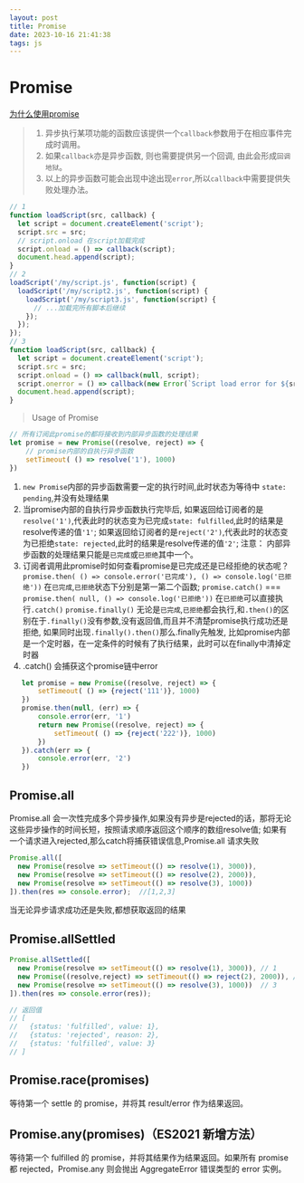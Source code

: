 ```yaml
---
layout: post
title: Promise
date: 2023-10-16 21:41:38
tags: js
---
```


# Promise

[为什么使用promise](https://zh.javascript.info/callbacks)
> 1. 异步执行某项功能的函数应该提供一个`callback`参数用于在相应事件完成时调用。
> 2. 如果`callback`亦是异步函数, 则也需要提供另一个回调, 由此会形成`回调地狱`。
> 3. 以上的异步函数可能会出现中途出现`error`,所以`callback`中需要提供失败处理办法。

```js
// 1
function loadScript(src, callback) {
  let script = document.createElement('script');
  script.src = src;
  // script.onload 在script加载完成
  script.onload = () => callback(script);
  document.head.append(script);
}
// 2
loadScript('/my/script.js', function(script) {
  loadScript('/my/script2.js', function(script) {
    loadScript('/my/script3.js', function(script) {
      // ...加载完所有脚本后继续
    });
  });
});
// 3 
function loadScript(src, callback) {
  let script = document.createElement('script');
  script.src = src;
  script.onload = () => callback(null, script);
  script.onerror = () => callback(new Error(`Script load error for ${src}`));
  document.head.append(script);
}
```

> Usage of Promise
```js
// 所有订阅此promise的都将接收到内部异步函数的处理结果
let promise = new Promise((resolve, reject) => {
	// promise内部的自执行异步函数
	setTimeout( () => resolve('1'), 1000)
})
```
1. `new Promise`内部的异步函数需要一定的执行时间,此时状态为等待中 `state: pending`,并没有处理结果
2. 当promise内部的自执行异步函数执行完毕后,
  如果返回给订阅者的是`resolve('1')`,代表此时的状态变为已完成`state: fulfilled`,此时的结果是resolve传递的值`'1'`;
  如果返回给订阅者的是`reject('2')`,代表此时的状态变为已拒绝`state: rejected`,此时的结果是resolve传递的值`'2'`;
  注意： 内部异步函数的处理结果只能是`已完成`或`已拒绝`其中一个。
3. 订阅者调用此promise时如何查看promise是已完成还是已经拒绝的状态呢？
 `promise.then( () => console.error('已完成'), () => console.log('已拒绝'))` 在`已完成`,`已拒绝`状态下分别是第一第二个函数;
 `promise.catch()` === `promise.then( null, () => console.log('已拒绝'))` 在`已拒绝`可以直接执行`.catch()`
 `promise.finally()` 无论是`已完成`,`已拒绝`都会执行,和`.then()`的区别在于`.finally()`没有参数,没有返回值,而且并不清楚promise执行成功还是拒绝,
 如果同时出现`.finally().then()`那么.finally先触发, 比如promise内部是一个定时器，在一定条件的时候有了执行结果，此时可以在finally中清掉定时器
4. .catch() 会捕获这个promise链中error
 ```js
 	let promise = new Promise((resolve, reject) => {
		setTimeout( () => {reject('111')}, 1000)
	})
	promise.then(null, (err) => {
		console.error(err, '1')
		return new Promise((resolve, reject) => {
			setTimeout( () => {reject('222')}, 1000)
		})
	}).catch(err => {
	 	console.error(err, '2')
	})
```

## Promise.all
Promise.all 会一次性完成多个异步操作,如果没有异步是rejected的话，那将无论这些异步操作的时间长短，按照请求顺序返回这个顺序的数组resolve值;
如果有一个请求进入rejected,那么catch将捕获错误信息,Promise.all 请求失败
```js
Promise.all([
  new Promise(resolve => setTimeout(() => resolve(1), 3000)),
  new Promise(resolve => setTimeout(() => resolve(2), 2000)),
  new Promise(resolve => setTimeout(() => resolve(3), 1000)) 
]).then(res => console.error);  //[1,2,3]
```

当无论异步请求成功还是失败,都想获取返回的结果
## Promise.allSettled
```js
Promise.allSettled([
  new Promise(resolve => setTimeout(() => resolve(1), 3000)), // 1
  new Promise((resolve,reject) => setTimeout(() => reject(2), 2000)), // 2
  new Promise(resolve => setTimeout(() => resolve(3), 1000))  // 3
]).then(res => console.error(res)); 

// 返回值
// [
//   {status: 'fulfilled', value: 1},
//   {status: 'rejected', reason: 2},
//   {status: 'fulfilled', value: 3}
// ]
```

## Promise.race(promises) 
 等待第一个 settle 的 promise，并将其 result/error 作为结果返回。
## Promise.any(promises)（ES2021 新增方法）
 等待第一个 fulfilled 的 promise，并将其结果作为结果返回。如果所有 promise 都 rejected，Promise.any 则会抛出 AggregateError 错误类型的 error 实例。
